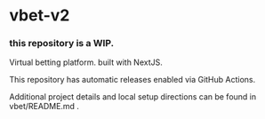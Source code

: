 # vbet-v2

### this repository is a WIP.

Virtual betting platform. built with NextJS.

This repository has automatic releases enabled via GitHub Actions.

Additional project details and local setup directions can be found in vbet/README.md .